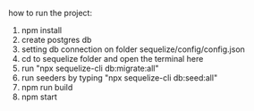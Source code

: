 how to run the project:
1. npm install
2. create postgres db
3. setting db connection on folder sequelize/config/config.json
4. cd to sequelize folder and open the terminal here
5. run "npx sequelize-cli db:migrate:all"
6. run seeders by typing "npx sequelize-cli db:seed:all"
7. npm run build
8. npm start
